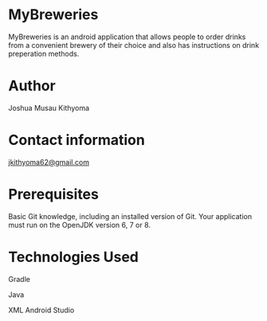 # MyBreweries

MyBreweries is an android application that allows people to order drinks from a convenient brewery of their choice and also has instructions on drink preperation methods.

# Author

Joshua Musau Kithyoma

# Contact information

jkithyoma62@gmail.com

# Prerequisites

Basic Git knowledge, including an installed version of Git. Your application must run on the OpenJDK version 6, 7 or 8.

# Technologies Used
Gradle

Java

XML
Android Studio
